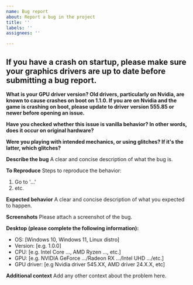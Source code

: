 ```yaml
---
name: Bug report
about: Report a bug in the project
title: ''
labels: ''
assignees: ''

---
```


## If you have a crash on startup, please make sure your graphics drivers are up to date before submitting a bug report.

**What is your GPU driver version? Old drivers, particularly on Nvidia, are known to cause crashes on boot on 1.1.0. If you are on Nvidia and the game is crashing on boot, please update to driver version 555.85 or newer before opening an issue.**

**Have you checked whether this issue is vanilla behavior? In other words, does it occur on original hardware?**

**Were you playing with intended mechanics, or using glitches? If it's the latter, which glitches?**

**Describe the bug**
A clear and concise description of what the bug is.

**To Reproduce**
Steps to reproduce the behavior:
1. Go to '...'
2. etc.

**Expected behavior**
A clear and concise description of what you expected to happen.

**Screenshots**
Please attach a screenshot of the bug.

**Desktop (please complete the following information):**
 - OS: [Windows 10, Windows 11, Linux distro]
 - Version: [e.g. 1.0.0]
 - CPU: [e.g. Intel Core ..., AMD Ryzen ..., etc.]
 - GPU: [e.g. NVIDIA GeForce .../Radeon RX .../Intel UHD .../etc.]
 - GPU driver: [e.g Nvidia driver 545.XX, AMD driver 24.X.X, etc]

**Additional context**
Add any other context about the problem here.
